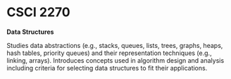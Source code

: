 # CSCI 2270

**Data Structures**

Studies data abstractions (e.g., stacks, queues, lists, trees, graphs, heaps, hash tables, priority queues) and their representation techniques (e.g., linking, arrays). Introduces concepts used in algorithm design and analysis including criteria for selecting data structures to fit their applications.
